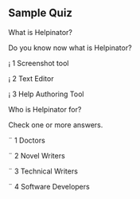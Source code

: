 ## Sample Quiz


What is Helpinator?


Do you know now what is Helpinator?


¡  1 Screenshot tool

¡  2 Text Editor

¡  3 Help Authoring Tool


Who is Helpinator for?


Check one or more answers.


¨  1 Doctors

¨  2 Novel Writers

¨  3 Technical Writers

¨  4 Software Developers
